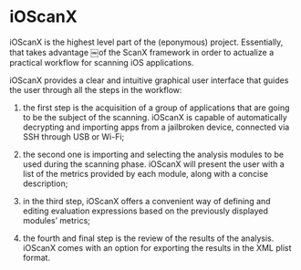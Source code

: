 iOScanX
=======

iOScanX is the highest level part of the (eponymous) project. Essentially, that takes advantage ￼of the ScanX framework in order to actualize a practical workflow for scanning iOS applications.

iOScanX provides a clear and intuitive graphical user interface that guides the user through all the steps in the workflow:
1. the first step is the acquisition of a group of applications that are going to be the subject of the scanning. iOScanX is capable of automatically decrypting and importing apps from a jailbroken device, connected via SSH through USB or Wi-Fi;

2. the second one is importing and selecting the analysis modules to be used during the scanning phase. iOScanX will present the user with a list of the metrics provided by each module, along with a concise description;

3. in the third step, iOScanX offers a convenient way of defining and editing evaluation expressions based on the previously displayed modules’ metrics;

4. the fourth and final step is the review of the results of the analysis. iOScanX comes with an option for exporting the results in the XML plist format.
